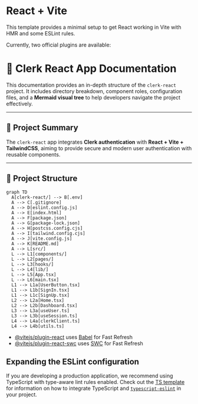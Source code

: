 # React + Vite

This template provides a minimal setup to get React working in Vite with HMR and some ESLint rules.

Currently, two official plugins are available:
# 🚀 Clerk React App Documentation

This documentation provides an in-depth structure of the `clerk-react` project. It includes directory breakdown, component roles, configuration files, and a **Mermaid visual tree** to help developers navigate the project effectively.

---

## 🧾 Project Summary

The `clerk-react` app integrates **Clerk authentication** with **React + Vite + TailwindCSS**, aiming to provide secure and modern user authentication with reusable components.

---

## 📁 Project Structure

```mermaid
graph TD
  A[clerk-react/] --> B[.env]
  A --> C[.gitignore]
  A --> D[eslint.config.js]
  A --> E[index.html]
  A --> F[package.json]
  A --> G[package-lock.json]
  A --> H[postcss.config.cjs]
  A --> I[tailwind.config.cjs]
  A --> J[vite.config.js]
  A --> K[README.md]
  A --> L[src/]
  L --> L1[components/]
  L --> L2[pages/]
  L --> L3[hooks/]
  L --> L4[lib/]
  L --> L5[App.tsx]
  L --> L6[main.tsx]
  L1 --> L1a[UserButton.tsx]
  L1 --> L1b[SignIn.tsx]
  L1 --> L1c[SignUp.tsx]
  L2 --> L2a[Home.tsx]
  L2 --> L2b[Dashboard.tsx]
  L3 --> L3a[useUser.ts]
  L3 --> L3b[useSession.ts]
  L4 --> L4a[clerkClient.ts]
  L4 --> L4b[utils.ts]
```
- [@vitejs/plugin-react](https://github.com/vitejs/vite-plugin-react/blob/main/packages/plugin-react) uses [Babel](https://babeljs.io/) for Fast Refresh
- [@vitejs/plugin-react-swc](https://github.com/vitejs/vite-plugin-react/blob/main/packages/plugin-react-swc) uses [SWC](https://swc.rs/) for Fast Refresh

## Expanding the ESLint configuration

If you are developing a production application, we recommend using TypeScript with type-aware lint rules enabled. Check out the [TS template](https://github.com/vitejs/vite/tree/main/packages/create-vite/template-react-ts) for information on how to integrate TypeScript and [`typescript-eslint`](https://typescript-eslint.io) in your project.
